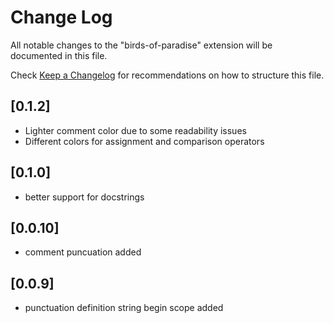 # Change Log

All notable changes to the "birds-of-paradise" extension will be documented in this file.

Check [Keep a Changelog](http://keepachangelog.com/) for recommendations on how to structure this file.

## [0.1.2]
- Lighter comment color due to some readability issues
- Different colors for assignment and comparison operators

## [0.1.0]

- better support for docstrings

## [0.0.10]

- comment puncuation added

## [0.0.9]

- punctuation definition string begin scope added
